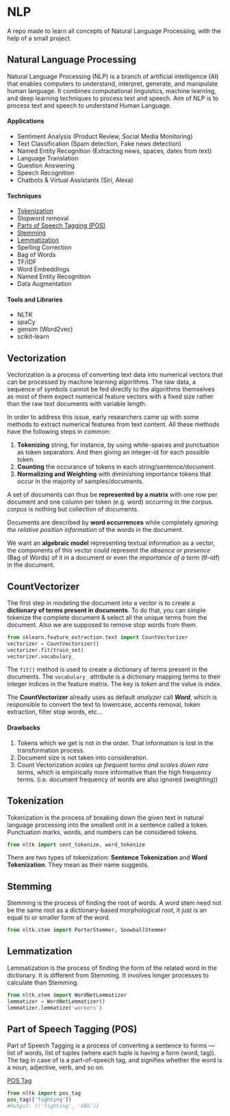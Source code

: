 # NLP
A repo made to learn all concepts of Natural Language Processing, with the help of a small project. 

## Natural Language Processing
Natural Language Processing (NLP) is a branch of artificial intelligence (AI) that enables computers to understand, interpret, generate, and manipulate human language. It combines computational linguistics, machine learning, and deep learning techniques to process text and speech.
Aim of NLP is to process text and speech to understand Human Language. 
#### Applications
* Sentiment Analysis (Product Review, Social Media Monitoring)
* Text Classification (Spam detection, Fake news detection)
* Named Entity Recognition (Extracting news, spaces, dates from text)
* Language Translation 
* Question Answering
* Speech Recognition
* Chatbots & Virtual Assistants (Siri, Alexa)
#### Techniques 
* [Tokenization](#tokenization)
* Stopword removal
* [Parts of Speech Tagging (POS)](#part-of-speech-tagging-pos)
* [Stemming](#stemming)
* [Lemmatization](#lemmatization)
* Spelling Correction
* Bag of Words
* TF/IDF
* Word Embeddings
* Named Entity Recognition
* Data Augmentation
#### Tools and Libraries
* NLTK
* spaCy
* gensim (Word2vec)
* scikit-learn

## Vectorization
Vectorization is a process of converting text data into numerical vectors that can be processed by machine learning algorithms. The raw data, a sequence of symbols cannot be fed directly to the algorithms themselves as most of them expect numerical feature vectors with a fixed size rather than the raw text documents with variable length.

In order to address this issue, early researchers came up with some methods to extract numerical features from text content. All these methods have the following steps in common:
1. **Tokenizing** string, for instance, by using white-spaces and punctuation as token separators. And then giving an integer-id for each possible token.
2. **Counting** the occurance of tokens in each string/sentence/document.
3. **Normalizing and Weighting** with diminishing importance tokens that occur in the majority of samples/documents. 

A set of documents can thus be **represented by a matrix** with one row per document and one column per token (e.g. word) occurring in the corpus. *corpus* is nothing but collection of documents. 

Documents are described by **word occurrences** while completely *ignoring the relative position information* of the words in the document.

We want an **algebraic model** representing textual information as a vector, the components of this vector could represent the *absence or presence* (Bag of Words) of it in a document or even the *importance of a term* (tf–idf) in the document.

## CountVectorizer
The first step in modeling the document into a vector is to create a **dictionary of terms present in documents**. To do that, you can simple tokenize the complete document & select all the unique terms from the document. Also we are supposed to remove stop words from them. 
```python
from sklearn.feature_extraction.text import CountVectorizer
vectorizer = CountVectorizer()
vectorizer.fit(train_set)
vectorizer.vocabulary_
```
The `fit()` method is used to create a dictionary of terms present in the documents. 
The `vocabulary_` attribute is a dictionary mapping terms to their integer indices in the feature matrix. The key is *token* and the value is *index*. 

The **CountVectorizer** already uses as default *analyzer* call ***Word***, which is responsible to convert the text to lowercase, accents removal, token extraction, filter stop words, etc...

#### Drawbacks
1. Tokens which we get is not in the order. That information is lost in the transformation process. 
2. Document size is not taken into consideration.
3. Count Vectorization *scales up frequent terms and scales down rare terms*, which is empirically more informative than the high frequency terms. (i.e. document frequency of words are also ignored (weighting))



## Tokenization
Tokenization is the process of breaking down the given text in natural language processing into the smallest unit in a sentence called a token. Punctuation marks, words, and numbers can be considered tokens.

```python
from nltk import sent_tokenize, word_tokenize
```
There are two types of tokenization: **Sentence Tokenization** and **Word Tokenization**. They mean as their name suggests. 

## Stemming
Stemming is the process of finding the root of words. A word stem need not be the same root as a dictionary-based morphological root, it just is an equal to or smaller form of the word.
```python
from nltk.stem import PorterStemmer, SnowballStemmer
```

## Lemmatization
Lemmatization is the process of finding the form of the related word in the dictionary. It is different from Stemming. It involves longer processes to calculate than Stemming.
```python
from nltk.stem import WordNetLemmatizer
lemmatizer = WordNetLemmatizer()
lemmatizer.lemmatize('workers')
```

## Part of Speech Tagging (POS)
Part of Speech Tagging is a process of converting a sentence to forms — list of words, list of tuples (where each tuple is having a form (word, tag)). The tag in case of is a part-of-speech tag, and signifies whether the word is a noun, adjective, verb, and so on.

[POS Tag](https://www.ling.upenn.edu/courses/Fall_2003/ling001/penn_treebank_pos.html)

```python
from nltk import pos_tag
pos_tag(['fighting'])
#Output: [('fighting', 'VBG')]
```


